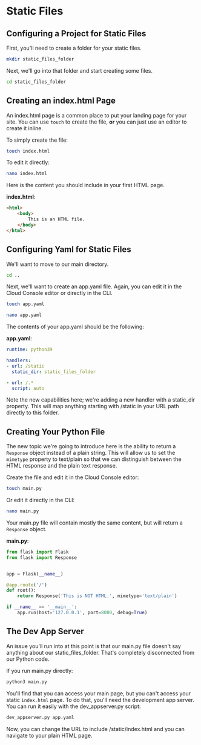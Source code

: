 # Static Files

## Configuring a Project for Static Files

First, you'll need to create a folder for your static files.

```bash
mkdir static_files_folder
```

Next, we'll go into that folder and start creating some files.

```bash
cd static_files_folder
```

## Creating an index.html Page

An index.html page is a common place to put your landing page for your site. You can use 
```touch``` to create the file, **or** you can just use an editor to create it inline.

To simply create the file:
```bash
touch index.html
```

To edit it directly:
```bash
nano index.html
```

Here is the content you should include in your first HTML page.

**index.html**:
```html
<html>
    <body>
        This is an HTML file.
    </body>
</html>
```

## Configuring Yaml for Static Files

We'll want to move to our main directory.

```bash
cd ..
```

Next, we'll want to create an app.yaml file. Again, you can edit it in the Cloud Console editor
or directly in the CLI.

```bash
touch app.yaml
```

```bash
nano app.yaml
```

The contents of your app.yaml should be the following:

**app.yaml**:
```yaml
runtime: python39

handlers:
- url: /static
  static_dir: static_files_folder

- url: /.*
  script: auto

```

Note the new capabilities here; we're adding a new handler with a static_dir property.
This will map anything starting with /static in your URL path directly to this folder.


## Creating Your Python File

The new topic we're going to introduce here is the ability to return a ```Response```
object instead of a plain string. This will allow us to set the ```mimetype``` property
to text/plain so that we can distinguish between the HTML response and the plain text
response.

Create the file and edit it in the Cloud Console editor:

```bash
touch main.py
```

Or edit it directly in the CLI:

```bash
nano main.py
```

Your main.py file will contain mostly the same content, but will return a ```Response```
object.

**main.py**:
```python
from flask import Flask
from flask import Response


app = Flask(__name__)

@app.route('/')
def root():
    return Response('This is NOT HTML.', mimetype='text/plain')

if __name__ == '__main__':
    app.run(host='127.0.0.1', port=8080, debug=True)

```

## The Dev App Server

An issue you'll run into at this point is that our main.py file doesn't say anything
about our static_files_folder. That's completely disconnected from our Python code.

If you run main.py directly:

```bash
python3 main.py
```

You'll find that you can access your main page, but you can't access your static
```index.html``` page. To do that, you'll need the development app server. You can 
run it easily with the dev_appserver.py script:

```bash
dev_appserver.py app.yaml
```

Now, you can change the URL to include /static/index.html and you can navigate to
your plain HTML page.
